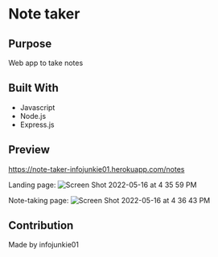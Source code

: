 # Note taker

## Purpose
Web app to take notes

## Built With
* Javascript
* Node.js
* Express.js

## Preview
https://note-taker-infojunkie01.herokuapp.com/notes

Landing page:
![Screen Shot 2022-05-16 at 4 35 59 PM](https://user-images.githubusercontent.com/70418455/168679670-62007b20-d9e7-4ef1-b992-fcafd1c7b56e.png)

Note-taking page:
![Screen Shot 2022-05-16 at 4 36 43 PM](https://user-images.githubusercontent.com/70418455/168679694-2471e760-6204-46a0-86de-1780dc55afc8.png)

## Contribution
Made by infojunkie01


